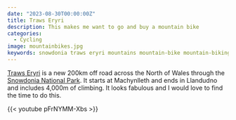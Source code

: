 ```yaml
---
date: "2023-08-30T00:00:00Z"
title: Traws Eryri
description: This makes me want to go and buy a mountain bike
categories:
  - Cycling
image: mountainbikes.jpg
keywords: snowdonia traws eryri mountains mountain-bike mountain-biking offroad
---
```

[Traws Eryri](https://www.cyclinguk.org/traws-eryri-0 "Traws Eryri") is a new 200km off road across the North of Wales through the [Snowdonia National Park](https://snowdonia.gov.wales/visit/ "Snowdonia National Park"). It starts at Machynlleth and ends in Llandudno and includes 4,000m of climbing. It looks fabulous and I would love to find the time to do this.

{{< youtube pFrNYMM-Xbs >}}
